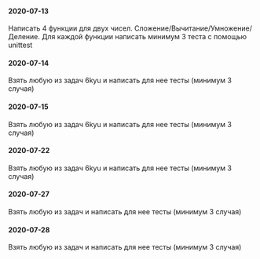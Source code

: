 #### 2020-07-13
Написать 4 функции для двух чисел. 
Сложение/Вычитание/Умножение/Деление.
Для каждой функции написать минимум 3 теста с помощью unittest

#### 2020-07-14
Взять любую из задач 6kyu и написать для нее тесты (минимум 3 случая)

#### 2020-07-15
Взять любую из задач 6kyu и написать для нее тесты (минимум 3 случая)

#### 2020-07-22
Взять любую из задач 6kyu и написать для нее тесты (минимум 3 случая)

#### 2020-07-27
Взять любую из задач и написать для нее тесты (минимум 3 случая)

#### 2020-07-28
Взять любую из задач и написать для нее тесты (минимум 3 случая)